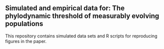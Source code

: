 ## Simulated and empirical data for: The phylodynamic threshold of measurably evolving populations

This repository contains simulated data sets and R scripts for reproducing figures in the paper.
